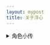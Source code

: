 ```yaml
---
layout: mypost
title: 关于浮心
---
```



<details> 
    <summary>角色小传</summary>

    设定：缺乏睡眠的少女，通过随身听里的奇异音乐让自己保持精神。

    爱好：未解之谜、边缘科学

    专长：资料搜集、单片机设计
    
    代表物：经特殊技术改造的索尼MW-MS70D，其中播放的音乐似乎有助于集中注意力。
</details>
